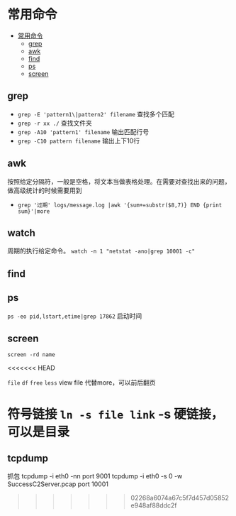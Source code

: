 # 常用命令

<!-- TOC -->

- [常用命令](#%E5%B8%B8%E7%94%A8%E5%91%BD%E4%BB%A4)
  - [grep](#grep)
  - [awk](#awk)
  - [find](#find)
  - [ps](#ps)
  - [screen](#screen)

<!-- /TOC -->
## grep
- `grep -E 'pattern1\|pattern2' filename` 查找多个匹配
- `grep -r xx ./` 查找文件夹
- `grep -A10 'pattern1' filename` 输出匹配行号
- `grep -C10 pattern filename` 输出上下10行

## awk

按照给定分隔符，一般是空格，将文本当做表格处理。在需要对查找出来的问题，做高级统计的时候需要用到
- `grep '过期' logs/message.log |awk '{sum+=substr($8,7)} END {print sum}'|more`


## watch
周期的执行给定命令。
`watch -n 1 "netstat -ano|grep 10001 -c"`

## find

## ps

`ps -eo pid,lstart,etime|grep 17862` 启动时间

## screen

`screen -rd name`

<<<<<<< HEAD

`file`  `df` `free`  `less` view file 代替more，可以前后翻页

符号链接 `ln -s file link` -s 硬链接，可以是目录
=======
## tcpdump
抓包
tcpdump -i eth0 -nn port 9001
tcpdump -i eth0 -s 0 -w SuccessC2Server.pcap port 10001
>>>>>>> 02268a6074a67c5f7d457d05852e948af88ddc2f

